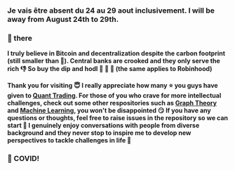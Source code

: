 ### Je vais être absent du 24 au 29 aout inclusivement. I will be away from August 24th to 29th. 

### 👋 there

**I truly believe in Bitcoin and decentralization despite the carbon footprint (still smaller than 🏦). Central banks are crooked and they only serve the rich :thumbsdown: So buy the dip and hodl 💎 🙌 💎 (the same applies to Robinhood)**

**Thank you for visiting :innocent: I really appreciate how many :star: you guys have given to <a href=https://github.com/je-suis-tm/quant-trading>Quant Trading</a>. For those of you who crave for more intellectual challenges, check out some other respositories such as <a href=https://github.com/je-suis-tm/graph-theory>Graph Theory</a> and <a href=https://github.com/je-suis-tm/machine-learning>Machine Learning</a>, you won't be disappointed :smirk: If you have any questions or thoughts, feel free to raise issues in the repository so we can start :speech_balloon: I genuinely enjoy conversations with people from diverse background and they never stop to inspire me to develop new perspectives to tackle challenges in life :muscle:**

### :fu: COVID!
